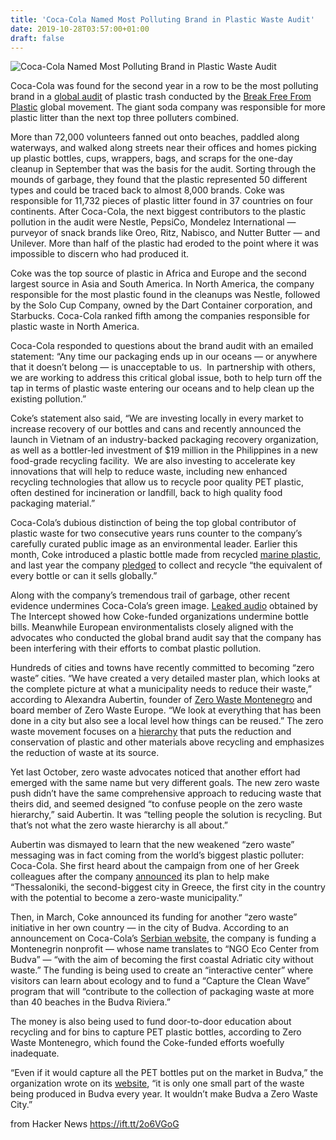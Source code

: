 ```yaml
---
title: 'Coca-Cola Named Most Polluting Brand in Plastic Waste Audit'
date: 2019-10-28T03:57:00+01:00
draft: false
---
```


![](https://theintercept.imgix.net/wp-uploads/sites/1/2019/10/GettyImages-961184858-cropp-1571771700.jpg?auto=compress%2Cformat&q=90&fit=crop&w=1200&h=800 "Coca-Cola Named Most Polluting Brand in Plastic Waste Audit")  

Coca-Cola was found for the second year in a row to be the most polluting brand in a [global audit](https://www.breakfreefromplastic.org/globalbrandauditreport2019/) of plastic trash conducted by the [Break Free From Plastic](https://www.breakfreefromplastic.org/) global movement. The giant soda company was responsible for more plastic litter than the next top three polluters combined.

More than 72,000 volunteers fanned out onto beaches, paddled along waterways, and walked along streets near their offices and homes picking up plastic bottles, cups, wrappers, bags, and scraps for the one-day cleanup in September that was the basis for the audit. Sorting through the mounds of garbage, they found that the plastic represented 50 different types and could be traced back to almost 8,000 brands. Coke was responsible for 11,732 pieces of plastic litter found in 37 countries on four continents. After Coca-Cola, the next biggest contributors to the plastic pollution in the audit were Nestle, PepsiCo, Mondelez International — purveyor of snack brands like Oreo, Ritz, Nabisco, and Nutter Butter — and Unilever. More than half of the plastic had eroded to the point where it was impossible to discern who had produced it.

Coke was the top source of plastic in Africa and Europe and the second largest source in Asia and South America. In North America, the company responsible for the most plastic found in the cleanups was Nestle, followed by the Solo Cup Company, owned by the Dart Container corporation, and Starbucks. Coca-Cola ranked fifth among the companies responsible for plastic waste in North America.

Coca-Cola responded to questions about the brand audit with an emailed statement: “Any time our packaging ends up in our oceans — or anywhere that it doesn’t belong — is unacceptable to us.  In partnership with others, we are working to address this critical global issue, both to help turn off the tap in terms of plastic waste entering our oceans and to help clean up the existing pollution.”

Coke’s statement also said, “We are investing locally in every market to increase recovery of our bottles and cans and recently announced the launch in Vietnam of an industry-backed packaging recovery organization, as well as a bottler-led investment of $19 million in the Philippines in a new food-grade recycling facility.  We are also investing to accelerate key innovations that will help to reduce waste, including new enhanced recycling technologies that allow us to recycle poor quality PET plastic, often destined for incineration or landfill, back to high quality food packaging material.”

Coca-Cola’s dubious distinction of being the top global contributor of plastic waste for two consecutive years runs counter to the company’s carefully curated public image as an environmental leader. Earlier this month, Coke introduced a plastic bottle made from recycled [marine plastic](https://www.coca-colacompany.com/press-center/press-releases/a-coke-bottle-made-with-plastic-from-the-sea), and last year the company [pledged](https://www.coca-colacompany.com/stories/world-without-waste) to collect and recycle “the equivalent of every bottle or can it sells globally.”

Along with the company’s tremendous trail of garbage, other recent evidence undermines Coca-Cola’s green image. [Leaked audio](https://theintercept.com/2019/10/18/coca-cola-recycling-plastics-pollution/) obtained by The Intercept showed how Coke-funded organizations undermine bottle bills. Meanwhile European environmentalists closely aligned with the advocates who conducted the global brand audit say that the company has been interfering with their efforts to combat plastic pollution.

Hundreds of cities and towns have recently committed to becoming “zero waste” cities. “We have created a very detailed master plan, which looks at the complete picture at what a municipality needs to reduce their waste,” according to Alexandra Aubertin, founder of [Zero Waste Montenegro](https://www.zerowastemontenegro.me/en/) and board member of Zero Waste Europe. “We look at everything that has been done in a city but also see a local level how things can be reused.” The zero waste movement focuses on a [hierarchy](https://zerowasteeurope.eu/2013/04/zero-waste-hierarchy/) that puts the reduction and conservation of plastic and other materials above recycling and emphasizes the reduction of waste at its source.

Yet last October, zero waste advocates noticed that another effort had emerged with the same name but very different goals. The new zero waste push didn’t have the same comprehensive approach to reducing waste that theirs did, and seemed designed “to confuse people on the zero waste hierarchy,” said Aubertin. It was “telling people the solution is recycling. But that’s not what the zero waste hierarchy is all about.”

Aubertin was dismayed to learn that the new weakened “zero waste” messaging was in fact coming from the world’s biggest plastic polluter: Coca-Cola. She first heard about the campaign from one of her Greek colleagues after the company [announced](https://www.coca-colacompany.com/stories/how-we-help-make-zero-waste-cities-a-reality) its plan to help make “Thessaloniki, the second-biggest city in Greece, the first city in the country with the potential to become a zero-waste municipality.”

Then, in March, Coke announced its funding for another “zero waste” initiative in her own country — in the city of Budva. According to an announcement on Coca-Cola’s [Serbian website](https://www.coca-colasrbija.rs/price/budva-grad-bez-otpada), the company is funding a Montenegrin nonprofit — whose name translates to “NGO Eco Center from Budva” — “with the aim of becoming the first coastal Adriatic city without waste.” The funding is being used to create an “interactive center” where visitors can learn about ecology and to fund a “Capture the Clean Wave” program that will “contribute to the collection of packaging waste at more than 40 beaches in the Budva Riviera.”

The money is also being used to fund door-to-door education about recycling and for bins to capture PET plastic bottles, according to Zero Waste Montenegro, which found the Coke-funded efforts woefully inadequate.

“Even if it would capture all the PET bottles put on the market in Budva,” the organization wrote on its [website](https://www.zerowastemontenegro.me), “it is only one small part of the waste being produced in Budva every year. It wouldn’t make Budva a Zero Waste City.”

  
  
from Hacker News https://ift.tt/2o6VGoG